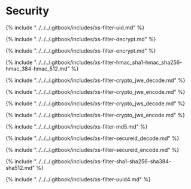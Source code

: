 # Security

{% include "../../../.gitbook/includes/xs-filter-uid.md" %}

{% include "../../../.gitbook/includes/xs-filter-decrypt.md" %}

{% include "../../../.gitbook/includes/xs-filter-encrypt.md" %}



{% include "../../../.gitbook/includes/xs-filter-hmac_sha1-hmac_sha256-hmac_384-hmac_512.md" %}

{% include "../../../.gitbook/includes/xs-filter-crypto_jwe_decode.md" %}

{% include "../../../.gitbook/includes/xs-filter-crypto_jwe_encode.md" %}

{% include "../../../.gitbook/includes/xs-filter-crypto_jws_decode.md" %}

{% include "../../../.gitbook/includes/xs-filter-crypto_jws_encode.md" %}

{% include "../../../.gitbook/includes/xs-filter-md5.md" %}

{% include "../../../.gitbook/includes/xs-filter-secureid_decode.md" %}

{% include "../../../.gitbook/includes/xs-filter-secureid_encode.md" %}

{% include "../../../.gitbook/includes/xs-filter-sha1-sha256-sha384-sha512.md" %}

{% include "../../../.gitbook/includes/xs-filter-uuid4.md" %}

